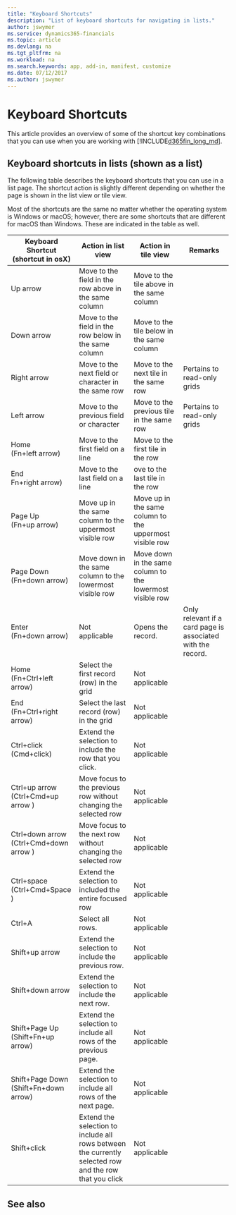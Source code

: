 ```yaml
---
title: "Keyboard Shortcuts"
description: "List of keyboard shortcuts for navigating in lists."
author: jswymer
ms.service: dynamics365-financials
ms.topic: article
ms.devlang: na
ms.tgt_pltfrm: na
ms.workload: na
ms.search.keywords: app, add-in, manifest, customize
ms.date: 07/12/2017
ms.author: jswymer
---
```


# Keyboard Shortcuts
This article provides an overview of some of the shortcut key combinations that you can use when you are working with [!INCLUDE[d365fin_long_md](includes/d365fin_long_md.md)].

## Keyboard shortcuts in lists (shown as a list)

The following table describes the keyboard shortcuts that you can use in a list page. The shortcut action is slightly different depending on whether the page is shown in the list view or tile view.

Most of the shortcuts are the same no matter whether the operating system is Windows or macOS; however, there are some shortcuts that are different for macOS than Windows. These are indicated in the table as well.


|Keyboard Shortcut<br />(shortcut in osX)| Action in list view |Action in tile view |Remarks|
|-----------------|-------|-------|-------|
|Up arrow|Move to the field in the row above in the same column| Move to the tile above in the same column |  | 
|Down arrow|Move to the field in the row below in the same column|Move to the tile below in the same column  | |
|Right arrow|Move to the next field or character in the same row| Move to the next tile in the same row|Pertains to read-only grids|
|Left arrow|Move to the previous field or character | Move to the previous tile in the same row |Pertains to read-only grids|
|Home<br />(Fn+left arrow)|Move to the first field on a line|Move to the first tile in the row||
|End<br />Fn+right arrow)|Move to the last field on a line|ove to the last tile in the row||
|Page Up<br />(Fn+up arrow)|Move up in the same column to the uppermost visible row|Move up in the same column to the uppermost visible row||
|Page Down<br />(Fn+down arrow)|Move down in the same column to the lowermost visible row|Move down in the same column to the lowermost visible row||
|Enter<br />(Fn+down arrow)|Not applicable|Opens the record.| Only relevant if a card page is associated with the record.|
|Home<br />(Fn+Ctrl+left arrow)|Select the first record (row) in the grid|Not applicable||
|End<br />(Fn+Ctrl+right arrow)|Select the last record (row) in the grid|Not applicable||
|Ctrl+click<br />(Cmd+click)|Extend the selection to include the row that you click.|Not applicable||
|Ctrl+up arrow<br />(Ctrl+Cmd+up arrow )|Move focus to the previous row without changing the selected row|Not applicable||
|Ctrl+down arrow<br />(Ctrl+Cmd+down arrow )|Move focus to the next row without changing the selected row|Not applicable||
|Ctrl+space<br />(Ctrl+Cmd+Space )|Extend the selection to included the entire focused row|Not applicable||
|Ctrl+A|Select all rows.|Not applicable||
|Shift+up arrow|Extend the selection to include the previous row.|Not applicable||
|Shift+down arrow|Extend the selection to include the next row.|Not applicable||
|Shift+Page Up<br />(Shift+Fn+up arrow)|Extend the selection to include all rows of the previous page.|Not applicable||
|Shift+Page Down<br />(Shift+Fn+down arrow)|Extend the selection to include all rows of the next page.|Not applicable||
|Shift+click|Extend the selection to include all rows between the currently selected row and the row that you click|Not applicable||

<!--
## Keyboard shortcuts in list (shown as tiles) 

The following table describes the keyboard shortcuts that you can use in a list page when the page is shown as a tiles.


|Keyboard Shortcut<br />(shortcut in osX)| Action|Remarks|
|-----------------|-------|-------|
|Up arrow|Move to the tile above in the same column|  |   
|Down arrow|Move to the tile below in the same column|  | 
|Right arrow|Move to the next tile in the same row| | 
|Left arrow|Move to the previous tile in the same row | |
|Home<br />(Fn+left arrow)|Move to the first tile in the row|
|End<br />Fn+right arrow)|Move to the last tile in the row|
|Page Up<br />(Fn+up arrow)|Move up in the same column to the uppermost visible row|
|Page Down<br />(Fn+down arrow)|Move down in the same column to the lowermost visible row|
|Enter<br />(Fn+down arrow)|Opens the record (when a card page is available).|
-->

## See also
